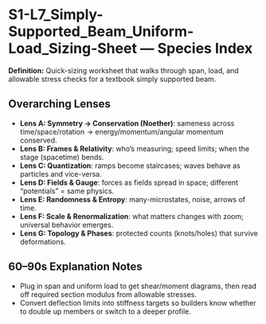 # S1-L7_Simply-Supported_Beam_Uniform-Load_Sizing-Sheet — Species Index
**Definition:** Quick-sizing worksheet that walks through span, load, and allowable stress checks for a textbook simply supported beam.

## Overarching Lenses

- **Lens A: Symmetry -> Conservation (Noether)**: sameness across time/space/rotation → energy/momentum/angular momentum conserved.
- **Lens B: Frames & Relativity**: who’s measuring; speed limits; when the stage (spacetime) bends.
- **Lens C: Quantization**: ramps become staircases; waves behave as particles and vice-versa.
- **Lens D: Fields & Gauge**: forces as fields spread in space; different “potentials” = same physics.
- **Lens E: Randomness & Entropy**: many-microstates, noise, arrows of time.
- **Lens F: Scale & Renormalization**: what matters changes with zoom; universal behavior emerges.
- **Lens G: Topology & Phases**: protected counts (knots/holes) that survive deformations.

## 60–90s Explanation Notes
- Plug in span and uniform load to get shear/moment diagrams, then read off required section modulus from allowable stresses.
- Convert deflection limits into stiffness targets so builders know whether to double up members or switch to a deeper profile.
